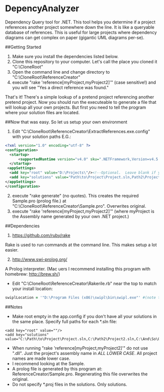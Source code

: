 # DepencyAnalyzer
Dependency Query tool for .NET.  This tool helps you determine if a project references another project somewhere down the line.  It is like a queryable database of references. This is useful for large projects where dependency diagrams can get complex on paper (gigantic UML diagrams per-se). 

##Getting Started

1. Make sure you install the dependencies listed below.
2. Clone this repository to your computer.  Let's call the place you cloned it "C:\CloneRoot"
3. Open the command line and change directory to "C:\CloneRoot\ReferenceCreator"
4. execute "rake 'reference[myProject,myProject2]'" (case sensitive!) and you will see "Yes a direct reference was found."

That's it!  There's a simple lookup of a pretend project referencing another pretend project.  Now you should run the executeable to generate a file that will lookup all your own projects.  But first you need to tell the program where your solution files are located.  

##Now that was easy.  So let us setup your own environment

1. Edit "C:\CloneRoot\ReferenceCreator\ExtractReferences.exe.config" with your solution paths E.G.:

  ```xml
  <?xml version="1.0" encoding="utf-8" ?>
  <configuration>
    <startup> 
        <supportedRuntime version="v4.0" sku=".NETFramework,Version=v4.5.1" />
    </startup>
   <appSettings>
    <add key="root" value="D:\Projects\"/><!--Optional.  Leave blank if you want to specify full paths or paths do not have a common root -->
    <add key="solutions" value="Path\to\Project\Project.sln,Path2\Project2.sln,And\So\On\blah.sln"/>
  </appSettings>
</configuration>
  ```


2. execute "rake generate" (no quotes).  This creates the required Sample.pro (prolog file.) at "C:\CloneRoot\ReferenceCreator\Sample.pro".  Overwrites original.
3. execute "rake 'reference[myProject,myProject2]'" (where myProject is the Assembly name generated by your own .NET project.)


##Dependencies
1. https://github.com/ruby/rake

Rake is used to run commands at the command line.  This makes setup a lot easier.

2. http://www.swi-prolog.org/

A Prolog interpreter.  (Mac uers I recommend installing this program with homebrew: http://brew.sh/)

- Edit "C:\CloneRoot\ReferenceCreator\Rakerile.rb" near the top to match your install location:
```ruby
swiplLocation = '"D:\Program Files (x86)\swipl\bin\swipl.exe"' #(note the double quotes)
```

##Notes
- Make root empty in the app.config if you don't have all your solutions in the same place.  Specify full paths for each *.sln file:

```
<add key="root" value=""/>
<add key="solutions" value="C:\Path\to\Project\Project.sln,C:\Path2\Project2.sln,C:\And\So\On\blah.sln"/>
```

- When running "rake 'reference[myProject,myProject2]'" do not use ".dll".  Just the project's assembly name in *ALL LOWER CASE*.  All project names are made lower case.  
- I recommend looking at the Sample.
- A prolog file is generated by this program at:  ReferenceCreator/Sample.pro.  Regenerating this file overwrites the original.
- Do not specify *.proj files in the solutions.  Only solutions.